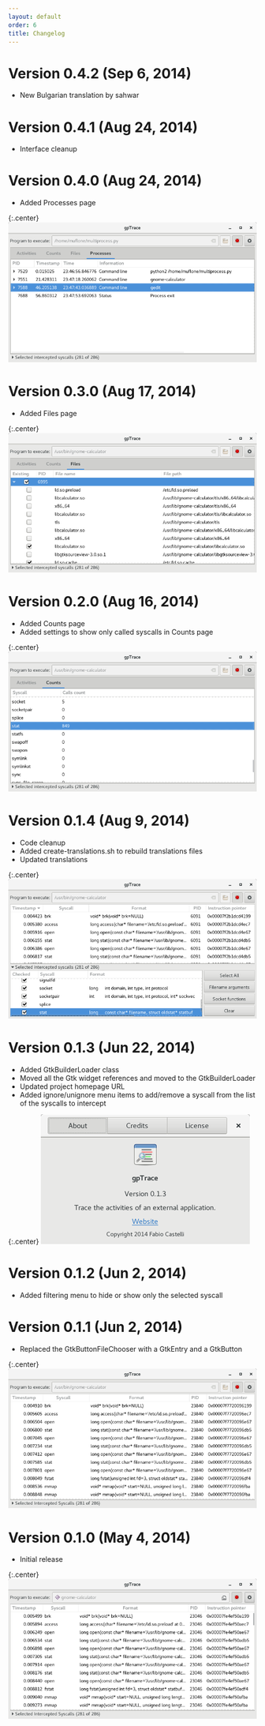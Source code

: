 ```yaml
---
layout: default
order: 6
title: Changelog
---
```

# Version 0.4.2 (Sep 6, 2014)

* New Bulgarian translation by sahwar

# Version 0.4.1 (Aug 24, 2014)

* Interface cleanup

# Version 0.4.0 (Aug 24, 2014)

* Added Processes page

{:.center}
![Processes page for gpTrace 0.4.0](/resources/gptrace/archive/v0.4.0/english/processes.png)

# Version 0.3.0 (Aug 17, 2014)

* Added Files page

{:.center}
![Files page for gpTrace 0.3.0](/resources/gptrace/archive/v0.3.0/english/files.png)

# Version 0.2.0 (Aug 16, 2014)

* Added Counts page
* Added settings to show only called syscalls in Counts page

{:.center}
![Counts page for gpTrace 0.2.0](/resources/gptrace/archive/v0.2.0/english/counts.png)

# Version 0.1.4 (Aug 9, 2014)

* Code cleanup
* Added create-translations.sh to rebuild translations files
* Updated translations

{:.center}
![Main window for gpTrace 0.1.4](/resources/gptrace/archive/v0.1.4/english/expanded.png)

# Version 0.1.3 (Jun 22, 2014)

* Added GtkBuilderLoader class
* Moved all the Gtk widget references and moved to the GtkBuilderLoader
* Updated project homepage URL
* Added ignore/unignore menu items to add/remove a syscall from the list of the syscalls to intercept

{:.center}
![About dialog for gpTrace 0.1.3](/resources/gptrace/archive/v0.1.3/english/about.png)

# Version 0.1.2 (Jun 2, 2014)

* Added filtering menu to hide or show only the selected syscall

# Version 0.1.1 (Jun 2, 2014)

* Replaced the GtkButtonFileChooser with a GtkEntry and a GtkButton

{:.center}
![Main window for gpTrace 0.1.1](/resources/gptrace/archive/v0.1.1/english/main.png)

# Version 0.1.0 (May 4, 2014)

* Initial release

{:.center}
![Main window for gpTrace 0.1.0](/resources/gptrace/archive/v0.1.0/english/main.png)